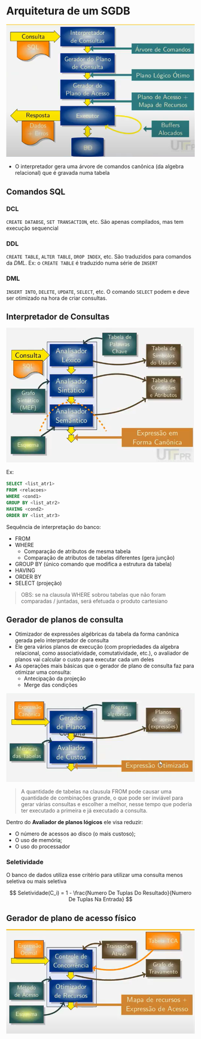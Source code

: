 # Arquitetura de um SGDB

![Arquitetura SGBD](./arquitetura-sgbd.png)

- O interpretador gera uma árvore de comandos canônica (da algebra relacional) que é gravada numa tabela

## Comandos SQL

### DCL

`CREATE DATABSE`, `SET TRANSACTION`, etc. São apenas compilados, mas tem execução sequencial

### DDL

`CREATE TABLE`, `ALTER TABLE`, `DROP INDEX`, etc. São traduzidos para comandos da *DML*. Ex: o `CREATE TABLE` é traduzido numa série de `INSERT`

### DML

`INSERT INTO`, `DELETE`, `UPDATE`, `SELECT`, etc. O comando `SELECT` podem e deve ser otimizado na hora de criar consultas.

## Interpretador de Consultas

![Interpretador de Consultas](./interpretador-de-consultas.png)

Ex:

```sql 
SELECT <list_atr1>
FROM <relacoes>
WHERE <cond1>
GROUP BY <list_atr2>
HAVING <cond2>
ORDER BY <list_atr3>
```

Sequência de interpretação do banco:
- FROM
- WHERE
    - Comparação de atributos de mesma tabela
    - Comparação de atributos de tabelas diferentes (gera junção)
- GROUP BY (único comando que modifica a estrutura da tabela)
- HAVING
- ORDER BY
- SELECT (projeção)

> OBS: se na clausula WHERE sobrou tabelas que não foram comparadas / juntadas, será efetuada o produto cartesiano

## Gerador de planos de consulta

- Otimizador de expressões algébricas da tabela da forma canônica gerada pelo interpretador de consulta
- Ele gera vários planos de execução (com propriedades da algebra relacional, como associatividade, comutatividade, etc.), o avaliador de planos vai calcular o custo para executar cada um deles
- As operações mais básicas que o gerador de plano de consulta faz para otimizar uma consulta:
    - Antecipação da projeção
    - Merge das condições

![Gerador de planos de consulta](./gerador-de-planos-de-consulta.png)

> A quantidade de tabelas na clausula FROM pode causar uma quantidade de combinações grande, o que pode ser inviável para gerar várias consultas e escolher a melhor, nesse tempo que poderia ter executado a primeira e já executado a consulta.

Dentro do **Avaliador de planos lógicos** ele visa reduzir:
- O número de acessos ao disco (o mais custoso);
- O uso de memória;
- O uso do processador

### Seletividade

O banco de dados utiliza esse critério para utilizar uma consulta menos seletiva ou mais seletiva

$$ Seletividade(C_i) = 1 - \frac{Numero De Tuplas Do Resultado}{Numero De Tuplas Na Entrada} $$

## Gerador de plano de acesso físico

![Gerador de plano de acesso físico](./gerador-de-plano-de-acesso-fisico.png)
